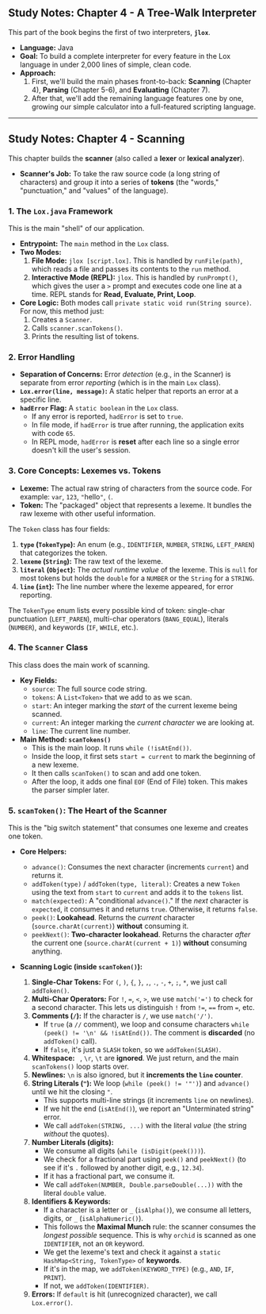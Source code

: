 ## Study Notes: Chapter 4 - A Tree-Walk Interpreter

This part of the book begins the first of two interpreters, **`jlox`**.

* **Language:** Java
* **Goal:** To build a complete interpreter for every feature in the Lox language in under 2,000 lines of simple, clean code.
* **Approach:**
    1.  First, we'll build the main phases front-to-back: **Scanning** (Chapter 4), **Parsing** (Chapter 5-6), and **Evaluating** (Chapter 7).
    2.  After that, we'll add the remaining language features one by one, growing our simple calculator into a full-featured scripting language.

---

## Study Notes: Chapter 4 - Scanning

This chapter builds the **scanner** (also called a **lexer** or **lexical analyzer**).

* **Scanner's Job:** To take the raw source code (a long string of characters) and group it into a series of **tokens** (the "words," "punctuation," and "values" of the language).

### 1. The `Lox.java` Framework

This is the main "shell" of our application.

* **Entrypoint:** The `main` method in the `Lox` class.
* **Two Modes:**
    1.  **File Mode:** `jlox [script.lox]`. This is handled by `runFile(path)`, which reads a file and passes its contents to the `run` method.
    2.  **Interactive Mode (REPL):** `jlox`. This is handled by `runPrompt()`, which gives the user a `>` prompt and executes code one line at a time. REPL stands for **Read, Evaluate, Print, Loop**.
* **Core Logic:** Both modes call `private static void run(String source)`. For now, this method just:
    1.  Creates a `Scanner`.
    2.  Calls `scanner.scanTokens()`.
    3.  Prints the resulting list of tokens.

### 2. Error Handling

* **Separation of Concerns:** Error *detection* (e.g., in the Scanner) is separate from error *reporting* (which is in the main `Lox` class).
* **`Lox.error(line, message)`:** A static helper that reports an error at a specific line.
* **`hadError` Flag:** A `static boolean` in the `Lox` class.
    * If any error is reported, `hadError` is set to `true`.
    * In file mode, if `hadError` is true after running, the application exits with code `65`.
    * In REPL mode, `hadError` is **reset** after each line so a single error doesn't kill the user's session.

### 3. Core Concepts: Lexemes vs. Tokens

* **Lexeme:** The actual raw string of characters from the source code. For example: `var`, `123`, `"`hello`"`, `(`.
* **Token:** The "packaged" object that represents a lexeme. It bundles the raw lexeme with other useful information.

The `Token` class has four fields:
1.  **`type` (`TokenType`):** An enum (e.g., `IDENTIFIER`, `NUMBER`, `STRING`, `LEFT_PAREN`) that categorizes the token.
2.  **`lexeme` (`String`):** The raw text of the lexeme.
3.  **`literal` (`Object`):** The *actual runtime value* of the lexeme. This is `null` for most tokens but holds the `double` for a `NUMBER` or the `String` for a `STRING`.
4.  **`line` (`int`):** The line number where the lexeme appeared, for error reporting.

The `TokenType` enum lists every possible kind of token: single-char punctuation (`LEFT_PAREN`), multi-char operators (`BANG_EQUAL`), literals (`NUMBER`), and keywords (`IF`, `WHILE`, etc.).

### 4. The `Scanner` Class

This class does the main work of scanning.

* **Key Fields:**
    * `source`: The full source code string.
    * `tokens`: A `List<Token>` that we add to as we scan.
    * `start`: An integer marking the *start* of the current lexeme being scanned.
    * `current`: An integer marking the *current character* we are looking at.
    * `line`: The current line number.
* **Main Method: `scanTokens()`**
    * This is the main loop. It runs `while (!isAtEnd())`.
    * Inside the loop, it first sets `start = current` to mark the beginning of a new lexeme.
    * It then calls `scanToken()` to scan and add one token.
    * After the loop, it adds one final `EOF` (End of File) token. This makes the parser simpler later.

### 5. `scanToken()`: The Heart of the Scanner

This is the "big switch statement" that consumes one lexeme and creates one token.

* **Core Helpers:**
    * `advance()`: Consumes the next character (increments `current`) and returns it.
    * `addToken(type)` / `addToken(type, literal)`: Creates a new `Token` using the text from `start` to `current` and adds it to the `tokens` list.
    * `match(expected)`: A "conditional `advance()`." If the *next* character is `expected`, it consumes it and returns `true`. Otherwise, it returns `false`.
    * `peek()`: **Lookahead**. Returns the *current* character (`source.charAt(current)`) **without** consuming it.
    * `peekNext()`: **Two-character lookahead**. Returns the character *after* the current one (`source.charAt(current + 1)`) **without** consuming anything.

* **Scanning Logic (inside `scanToken()`):**
    1.  **Single-Char Tokens:** For `(`, `)`, `{`, `}`, `,`, `.`, `-`, `+`, `;`, `*`, we just call `addToken()`.
    2.  **Multi-Char Operators:** For `!`, `=`, `<`, `>`, we use `match('=')` to check for a second character. This lets us distinguish `!` from `!=`, `==` from `=`, etc.
    3.  **Comments (`/`):** If the character is `/`, we use `match('/')`.
        * If `true` (a `//` comment), we loop and consume characters `while (peek() != '\n' && !isAtEnd())`. The comment is **discarded** (no `addToken()` call).
        * If `false`, it's just a `SLASH` token, so we `addToken(SLASH)`.
    4.  **Whitespace:** ` `, `\r`, `\t` are **ignored**. We just return, and the main `scanTokens()` loop starts over.
    5.  **Newlines:** `\n` is also ignored, but it **increments the `line` counter**.
    6.  **String Literals (`"`):** We loop (`while (peek() != '"')`) and `advance()` until we hit the closing `"`.
        * This supports multi-line strings (it increments `line` on newlines).
        * If we hit the end (`isAtEnd()`), we report an "Unterminated string" error.
        * We call `addToken(STRING, ...)` with the literal *value* (the string *without* the quotes).
    7.  **Number Literals (digits):**
        * We consume all digits (`while (isDigit(peek()))`).
        * We check for a fractional part using `peek()` and `peekNext()` (to see if it's `.` followed by another digit, e.g., `12.34`).
        * If it has a fractional part, we consume it.
        * We call `addToken(NUMBER, Double.parseDouble(...))` with the literal `double` value.
    8.  **Identifiers & Keywords:**
        * If a character is a letter or `_` (`isAlpha()`), we consume all letters, digits, or `_` (`isAlphaNumeric()`).
        * This follows the **Maximal Munch** rule: the scanner consumes the *longest possible* sequence. This is why `orchid` is scanned as one `IDENTIFIER`, not an `OR` keyword.
        * We get the lexeme's text and check it against a `static HashMap<String, TokenType>` of **keywords**.
        * If it's in the map, we `addToken(KEYWORD_TYPE)` (e.g., `AND`, `IF`, `PRINT`).
        * If not, we `addToken(IDENTIFIER)`.
    9.  **Errors:** If `default` is hit (unrecognized character), we call `Lox.error()`.
